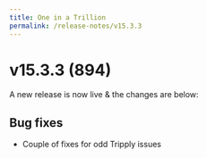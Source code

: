 ```yaml
---
title: One in a Trillion
permalink: /release-notes/v15.3.3
---
```


# v15.3.3 (894)
A new release is now live & the changes are below:

## Bug fixes
- Couple of fixes for odd Tripply issues
